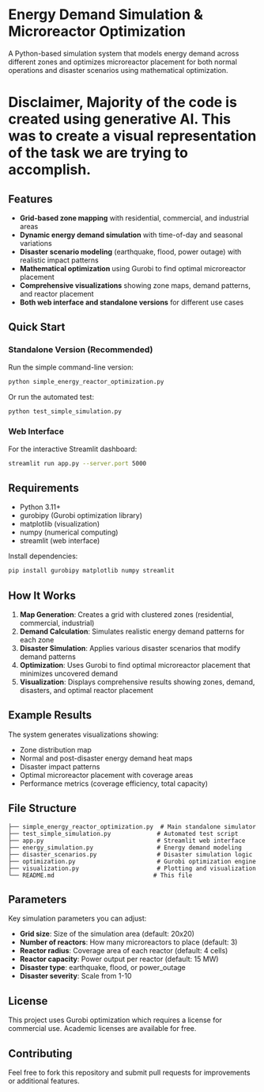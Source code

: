 # Energy Demand Simulation & Microreactor Optimization

A Python-based simulation system that models energy demand across different zones and optimizes microreactor placement for both normal operations and disaster scenarios using mathematical optimization.
# Disclaimer, Majority of the code is created using generative AI. This was to create a visual representation of the task we are trying to accomplish.
## Features

- **Grid-based zone mapping** with residential, commercial, and industrial areas
- **Dynamic energy demand simulation** with time-of-day and seasonal variations
- **Disaster scenario modeling** (earthquake, flood, power outage) with realistic impact patterns
- **Mathematical optimization** using Gurobi to find optimal microreactor placement
- **Comprehensive visualizations** showing zone maps, demand patterns, and reactor placement
- **Both web interface and standalone versions** for different use cases

## Quick Start

### Standalone Version (Recommended)

Run the simple command-line version:

```bash
python simple_energy_reactor_optimization.py
```

Or run the automated test:

```bash
python test_simple_simulation.py
```

### Web Interface

For the interactive Streamlit dashboard:

```bash
streamlit run app.py --server.port 5000
```

## Requirements

- Python 3.11+
- gurobipy (Gurobi optimization library)
- matplotlib (visualization)
- numpy (numerical computing)
- streamlit (web interface)

Install dependencies:

```bash
pip install gurobipy matplotlib numpy streamlit
```

## How It Works

1. **Map Generation**: Creates a grid with clustered zones (residential, commercial, industrial)
2. **Demand Calculation**: Simulates realistic energy demand patterns for each zone
3. **Disaster Simulation**: Applies various disaster scenarios that modify demand patterns
4. **Optimization**: Uses Gurobi to find optimal microreactor placement that minimizes uncovered demand
5. **Visualization**: Displays comprehensive results showing zones, demand, disasters, and optimal reactor placement

## Example Results

The system generates visualizations showing:
- Zone distribution map
- Normal and post-disaster energy demand heat maps
- Disaster impact patterns
- Optimal microreactor placement with coverage areas
- Performance metrics (coverage efficiency, total capacity)

## File Structure

```
├── simple_energy_reactor_optimization.py  # Main standalone simulator
├── test_simple_simulation.py             # Automated test script
├── app.py                                # Streamlit web interface
├── energy_simulation.py                  # Energy demand modeling
├── disaster_scenarios.py                 # Disaster simulation logic
├── optimization.py                       # Gurobi optimization engine
├── visualization.py                      # Plotting and visualization
└── README.md                            # This file
```

## Parameters

Key simulation parameters you can adjust:

- **Grid size**: Size of the simulation area (default: 20x20)
- **Number of reactors**: How many microreactors to place (default: 3)
- **Reactor radius**: Coverage area of each reactor (default: 4 cells)
- **Reactor capacity**: Power output per reactor (default: 15 MW)
- **Disaster type**: earthquake, flood, or power_outage
- **Disaster severity**: Scale from 1-10

## License

This project uses Gurobi optimization which requires a license for commercial use. Academic licenses are available for free.

## Contributing

Feel free to fork this repository and submit pull requests for improvements or additional features.
